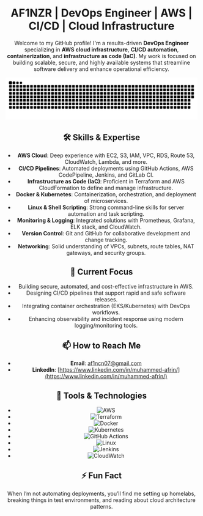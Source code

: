 <div align="center">
  
# AF1NZR | DevOps Engineer | AWS | CI/CD | Cloud Infrastructure

Welcome to my GitHub profile! I'm a results-driven **DevOps Engineer** specializing in **AWS cloud infrastructure**, **CI/CD automation**, **containerization**, and **infrastructure as code (IaC)**. My work is focused on building scalable, secure, and highly available systems that streamline software delivery and enhance operational efficiency.

![snake gif](https://github.com/af1nzr/af1nzr/blob/output/github-snake-dark.svg)


## 🛠️ Skills & Expertise

- **AWS Cloud**: Deep experience with EC2, S3, IAM, VPC, RDS, Route 53, CloudWatch, Lambda, and more.
- **CI/CD Pipelines**: Automated deployments using GitHub Actions, AWS CodePipeline, Jenkins, and GitLab CI.
- **Infrastructure as Code (IaC)**: Proficient in Terraform and AWS CloudFormation to define and manage infrastructure.
- **Docker & Kubernetes**: Containerization, orchestration, and deployment of microservices.
- **Linux & Shell Scripting**: Strong command-line skills for server automation and task scripting.
- **Monitoring & Logging**: Integrated solutions with Prometheus, Grafana, ELK stack, and CloudWatch.
- **Version Control**: Git and GitHub for collaborative development and change tracking.
- **Networking**: Solid understanding of VPCs, subnets, route tables, NAT gateways, and security groups.

## 🚀 Current Focus

- Building secure, automated, and cost-effective infrastructure in AWS.
- Designing CI/CD pipelines that support rapid and safe software releases.
- Integrating container orchestration (EKS/Kubernetes) with DevOps workflows.
- Enhancing observability and incident response using modern logging/monitoring tools.

## 📫 How to Reach Me

- **Email**: [af1ncn07@gmail.com](mailto:af1ncn07@gmail.com)
- **LinkedIn**: [https://www.linkedin.com/in/muhammed-afrin/](https://www.linkedin.com/in/muhammed-afrin/)

## 🧰 Tools & Technologies

- ![AWS](https://img.shields.io/badge/-AWS-232F3E?style=for-the-badge&logo=amazon-aws)
- ![Terraform](https://img.shields.io/badge/-Terraform-623CE4?style=for-the-badge&logo=terraform)
- ![Docker](https://img.shields.io/badge/-Docker-2496ED?style=for-the-badge&logo=docker)
- ![Kubernetes](https://img.shields.io/badge/-Kubernetes-326CE5?style=for-the-badge&logo=kubernetes)
- ![GitHub Actions](https://img.shields.io/badge/-GitHub%20Actions-2088FF?style=for-the-badge&logo=githubactions)
- ![Linux](https://img.shields.io/badge/-Linux-FCC624?style=for-the-badge&logo=linux)
- ![Jenkins](https://img.shields.io/badge/-Jenkins-D24939?style=for-the-badge&logo=jenkins)
- ![CloudWatch](https://img.shields.io/badge/-CloudWatch-FF9900?style=for-the-badge&logo=amazon-aws)

## ⚡ Fun Fact

When I’m not automating deployments, you’ll find me setting up homelabs, breaking things in test environments, and reading about cloud architecture patterns.

</div>





